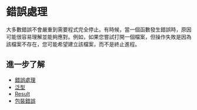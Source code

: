 # 錯誤處理

大多數錯誤不會嚴重到需要程式完全停止。有時候，當一個函數發生錯誤時，原因可能很容易理解並能夠應對。例如，如果您嘗試打開一個檔案，但操作失敗是因為該檔案不存在，您可能希望建立該檔案，而不是終止進程。

## 進一步了解

- [錯誤處理](https://doc.rust-lang.org/book/ch09-02-recoverable-errors-with-result.html)
- [泛型](https://doc.rust-lang.org/book/ch10-01-syntax.html)
- [Result](https://doc.rust-lang.org/rust-by-example/error/result.html)
- [包裝錯誤](https://doc.rust-lang.org/rust-by-example/error/multiple_error_types/boxing_errors.html)

